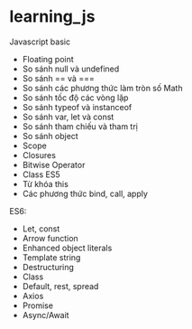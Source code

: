 # learning_js

Javascript basic
- Floating point
- So sánh null và undefined
- So sánh == và ===
- So sánh các phương thức làm tròn số Math
- So sánh tốc độ các vòng lặp
- So sánh typeof và instanceof
- So sánh var, let và const
- So sánh tham chiếu và tham trị
- So sánh object
- Scope
- Closures
- Bitwise Operator
- Class ES5
- Từ khóa this
- Các phương thức bind, call, apply

ES6:
- Let, const
- Arrow function
- Enhanced object literals
- Template string
- Destructuring
- Class
- Default, rest, spread
- Axios
- Promise
- Async/Await